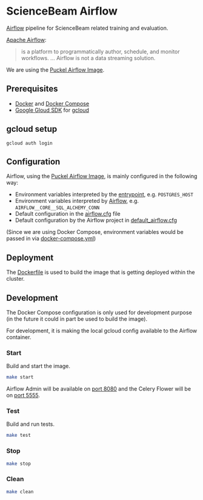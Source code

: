 # ScienceBeam Airflow

[Airflow](https://airflow.apache.org/) pipeline for ScienceBeam related training and evaluation.

[Apache Airflow](https://airflow.apache.org/):
> is a platform to programmatically author, schedule, and monitor workflows.
> ...
> Airflow is not a data streaming solution.

We are using the [Puckel Airflow Image](https://github.com/puckel/docker-airflow).

## Prerequisites

* [Docker](https://www.docker.com/) and [Docker Compose](https://docs.docker.com/compose/)
* [Google Gloud SDK](https://cloud.google.com/sdk/docs/) for [gcloud](https://cloud.google.com/sdk/gcloud/)

## gcloud setup

`gcloud auth login`

## Configuration

Airflow, using the [Puckel Airflow Image](https://github.com/puckel/docker-airflow), is mainly configured in the following way:

* Environment variables interpreted by the [entrypoint](https://github.com/puckel/docker-airflow/blob/master/script/entrypoint.sh), e.g. `POSTGRES_HOST`
* Environment variables interpreted by [Airflow](http://airflow.apache.org/howto/set-config.html), e.g. `AIRFLOW__CORE__SQL_ALCHEMY_CONN`
* Default configuration in the [airflow.cfg](https://github.com/puckel/docker-airflow/blob/master/config/airflow.cfg) file
* Default configuration by the Airflow project in [default_airflow.cfg](https://github.com/apache/airflow/blob/master/airflow/config_templates/default_airflow.cfg)

(Since we are using Docker Compose, environment variables would be passed in via [docker-compose.yml](docker-compose.yml))

## Deployment

The [Dockerfile](Dockerfile) is used to build the image that is getting deployed within the cluster.

## Development

The Docker Compose configuration is only used for development purpose (in the future it could in part be used to build the image).

For development, it is making the local gcloud config available to the Airflow container.

### Start

Build and start the image.

```bash
make start
```

Airflow Admin will be available on [port 8080](http://localhost:8080/admin) and the Celery Flower will be on [port 5555](http://localhost:5555/).

### Test

Build and run tests.

```bash
make test
```

### Stop

```bash
make stop
```

### Clean

```bash
make clean
```
